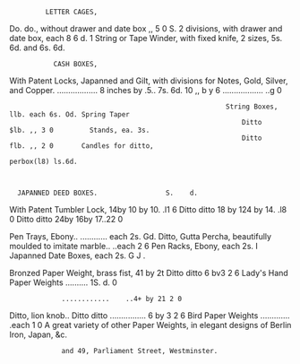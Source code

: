              LETTER CAGES,

Do. do., without drawer and date box ,, 5 0
                                            S.
2 divisions, with drawer and date box, each 8 6
                                                 d.   1       String or Tape Winder, with fixed knife,
                                                                     2 sizes, 5s. 6d. and 6s. 6d.




               CASH BOXES,
With Patent Locks, Japanned and Gilt, with
divisions for Notes, Gold, Silver, and Copper.
                  ..................
   8 inches by .5..                      7s. 6d.
  10 ,, b y 6   ..................   ..g     0


                                                          String Boxes, llb. each 6s. Od. Spring Taper
                                                              Ditto     $lb. ,, 3 0         Stands, ea. 3s.
                                                              Ditto     flb. ,, 2 0       Candles for ditto,
                                                                                          perbox(l8) ls.6d.



      JAPANNED DEED BOXES.                 S.    d.
With Patent Tumbler Lock, 14by 10 by 10. .l1 6
   Ditto       ditto    18 by 124 by 14. .l8 0
   Ditto       ditto      24by 16by 17..22 0



Pen Trays, Ebony..   ............ each 2s. Gd.
 Ditto,   Gutta Percha, beautifully
   moulded to imitate marble.. ..each 2 6
                                                           Pen Racks, Ebony,
                                                                each 2s.          I   Japanned Date Boxes,
                                                                                           each 2s. G J .




Bronzed Paper Weight, brass fist, 41 by 2t
Ditto       ditto                 6 bv3 2 6
                                                          Lady's Hand Paper Weights       .......... 1S.   d.
                                                                                                           0




                 ............    ..4+ by 21 2 0
Ditto, lion knob..
Ditto ditto    ................    6 by 3 2 6        Bird Paper Weights         .............
                                                                                        .each          1 0
        A great variety of other Paper Weights, in elegant designs of Berlin Iron, Japan, &c.

                 and 49, Parliament Street, Westminster.
